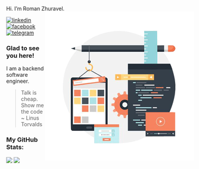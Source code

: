 Hi. I’m Roman Zhuravel.
<img align="right" alt="GIF" src="https://github.com/zhooravell/zhooravell/blob/main/img/development.gif?raw=true" width="400" height="400" />

[![linkedin][linkedin-image]][linkedin-link] [![facebook][fb-image]][fb-link] [![telegram][telegram-image]][telegram-link]

### Glad to see you here!
I am a backend software engineer.
> Talk is cheap. Show me the code ~ Linus Torvalds

### My GitHub Stats:

<p>
  <img height="180em" src="https://github-readme-stats.vercel.app/api?username=zhooravell&show_icons=true&hide_border=true&&count_private=true&include_all_commits=true" />
  <img height="180em" src="https://github-readme-stats.vercel.app/api/top-langs/?username=zhooravell&exclude_repo=KNN-Image-Classification&show_icons=true&hide_border=true&layout=compact&langs_count=8"/>
</p>

[linkedin-link]: https://www.linkedin.com/in/roman-zhuravel-80202a76/
[linkedin-image]: https://img.shields.io/badge/LinkedIn-0077B5?style=for-the-badge&logo=linkedin&logoColor=white

[fb-link]: https://www.facebook.com/roman.zhyravel/
[fb-image]: https://img.shields.io/badge/Facebook-1877F2?style=for-the-badge&logo=facebook&logoColor=white

[telegram-link]: https://t.me/zhooravell
[telegram-image]: https://img.shields.io/badge/Telegram-2CA5E0?style=for-the-badge&logo=telegram&logoColor=white